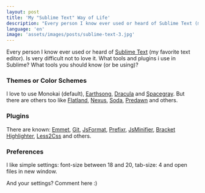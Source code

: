 ```yaml
---
layout: post
title: 'My "Sublime Text" Way of Life'
description: "Every person I know ever used or heard of Sublime Text (my favorite text editor). Is very difficult not to love it. What tools and plugins i use in Sublime? What tools you should know (or be using)?"
language: 'en'
image: 'assets/images/posts/sublime-text-3.jpg'
---
```


<!-- more -->

Every person I know ever used or heard of [Sublime Text](http://www.sublimetext.com/) (my favorite text editor). Is very difficult not to love it. What tools and plugins i use in Sublime? What tools you should know (or be using)?

### Themes or Color Schemes

I love to use Monokai (default), [Earthsong](https://github.com/daylerees/colour-schemes), [Dracula](https://github.com/zenorocha/dracula-theme) and [Spacegray](https://github.com/kkga/spacegray). But there are others too like [Flatland](https://github.com/thinkpixellab/flatland), [Nexus](https://github.com/EleazarCrusader/nexus-theme), [Soda](https://github.com/buymeasoda/soda-theme/), [Predawn](https://github.com/jamiewilson/predawn) and others.

### Plugins

There are known: [Emmet](http://docs.emmet.io/), [Git](https://github.com/kemayo/sublime-text-git), [JsFormat](https://github.com/jdc0589/JsFormat), [Prefixr](https://github.com/wbond/sublime_prefixr), [JsMinifier](https://github.com/cgutierrez/JsMinifier), [Bracket Highlighter](https://github.com/facelessuser/BracketHighlighter), [Less2Css](https://github.com/timdouglas/sublime-less2css) and others.

### Preferences
I like simple settings: font-size between 18 and 20, tab-size: 4 and open files in new window.

And your settings? Comment here :)





